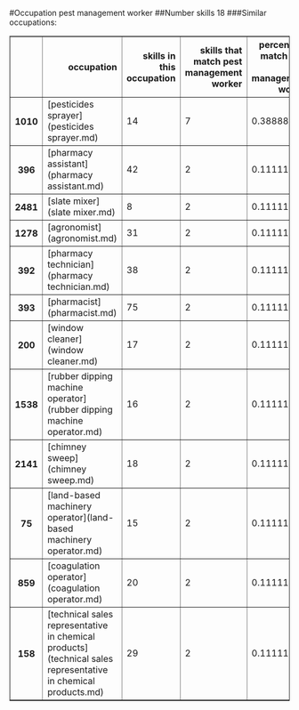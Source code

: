 #Occupation pest management worker
##Number skills 18
###Similar occupations:
<table border="1" class="dataframe">
  <thead>
    <tr style="text-align: right;">
      <th></th>
      <th>occupation</th>
      <th>skills in this occupation</th>
      <th>skills that match pest management worker</th>
      <th>percentage match with pest management worker</th>
      <th>skills not in pest management worker</th>
    </tr>
  </thead>
  <tbody>
    <tr>
      <th>1010</th>
      <td>[pesticides sprayer](pesticides sprayer.md)</td>
      <td>14</td>
      <td>7</td>
      <td>0.388889</td>
      <td>7</td>
    </tr>
    <tr>
      <th>396</th>
      <td>[pharmacy assistant](pharmacy assistant.md)</td>
      <td>42</td>
      <td>2</td>
      <td>0.111111</td>
      <td>40</td>
    </tr>
    <tr>
      <th>2481</th>
      <td>[slate mixer](slate mixer.md)</td>
      <td>8</td>
      <td>2</td>
      <td>0.111111</td>
      <td>6</td>
    </tr>
    <tr>
      <th>1278</th>
      <td>[agronomist](agronomist.md)</td>
      <td>31</td>
      <td>2</td>
      <td>0.111111</td>
      <td>29</td>
    </tr>
    <tr>
      <th>392</th>
      <td>[pharmacy technician](pharmacy technician.md)</td>
      <td>38</td>
      <td>2</td>
      <td>0.111111</td>
      <td>36</td>
    </tr>
    <tr>
      <th>393</th>
      <td>[pharmacist](pharmacist.md)</td>
      <td>75</td>
      <td>2</td>
      <td>0.111111</td>
      <td>73</td>
    </tr>
    <tr>
      <th>200</th>
      <td>[window cleaner](window cleaner.md)</td>
      <td>17</td>
      <td>2</td>
      <td>0.111111</td>
      <td>15</td>
    </tr>
    <tr>
      <th>1538</th>
      <td>[rubber dipping machine operator](rubber dipping machine operator.md)</td>
      <td>16</td>
      <td>2</td>
      <td>0.111111</td>
      <td>14</td>
    </tr>
    <tr>
      <th>2141</th>
      <td>[chimney sweep](chimney sweep.md)</td>
      <td>18</td>
      <td>2</td>
      <td>0.111111</td>
      <td>16</td>
    </tr>
    <tr>
      <th>75</th>
      <td>[land-based machinery operator](land-based machinery operator.md)</td>
      <td>15</td>
      <td>2</td>
      <td>0.111111</td>
      <td>13</td>
    </tr>
    <tr>
      <th>859</th>
      <td>[coagulation operator](coagulation operator.md)</td>
      <td>20</td>
      <td>2</td>
      <td>0.111111</td>
      <td>18</td>
    </tr>
    <tr>
      <th>158</th>
      <td>[technical sales representative in chemical products](technical sales representative in chemical products.md)</td>
      <td>29</td>
      <td>2</td>
      <td>0.111111</td>
      <td>27</td>
    </tr>
  </tbody>
</table>
